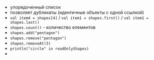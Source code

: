 


- упорядоченный список
- позволяет дубликаты (идентичные объекты с одной ссылкой)
- `val item4 = shapes[4]`   /  `val item1 = shapes.first()`   /  `val item1 = shapes.last()`
- `shapes.count()`  -   количество елементов
- `shapes.add("pentagon")`
- `shapes.remove("pentagon")`
- `shapes.removeAt(3)`
- `println("circle" in readOnlyShapes)`
- 
